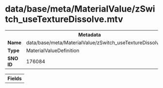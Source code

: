 <h1>data/base/meta/MaterialValue/zSwitch_useTextureDissolve.mtv</h1><table><tr><th colspan="100%">Metadata</th></tr><tr><td><b>Name</b></td><td>data/base/meta/MaterialValue/zSwitch_useTextureDissolve.mtv</td></tr><tr><td><b>Type</b></td><td>MaterialValueDefinition</td></tr><tr><td><b>SNO ID</b></td><td>176084</td></tr></table>

<table><tr><th colspan="100%">Fields</th></tr></table>

